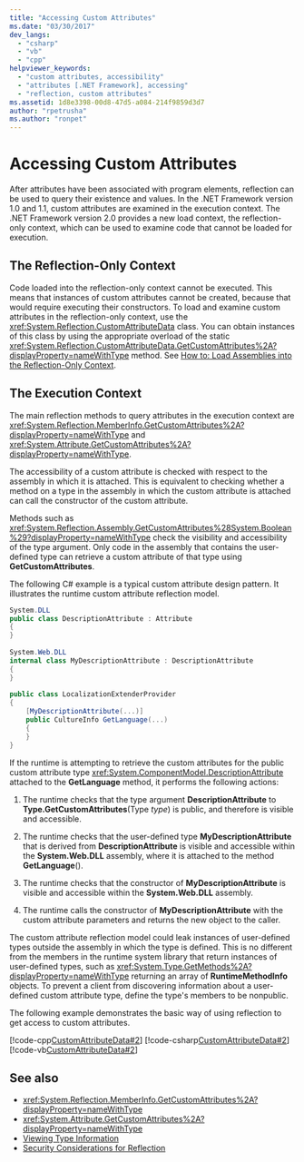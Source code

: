 ```yaml
---
title: "Accessing Custom Attributes"
ms.date: "03/30/2017"
dev_langs: 
  - "csharp"
  - "vb"
  - "cpp"
helpviewer_keywords: 
  - "custom attributes, accessibility"
  - "attributes [.NET Framework], accessing"
  - "reflection, custom attributes"
ms.assetid: 1d8e3398-00d8-47d5-a084-214f9859d3d7
author: "rpetrusha"
ms.author: "ronpet"
---
```

# Accessing Custom Attributes
After attributes have been associated with program elements, reflection can be used to query their existence and values. In the .NET Framework version 1.0 and 1.1, custom attributes are examined in the execution context. The .NET Framework version 2.0 provides a new load context, the reflection-only context, which can be used to examine code that cannot be loaded for execution.  
  
## The Reflection-Only Context  
 Code loaded into the reflection-only context cannot be executed. This means that instances of custom attributes cannot be created, because that would require executing their constructors. To load and examine custom attributes in the reflection-only context, use the <xref:System.Reflection.CustomAttributeData> class. You can obtain instances of this class by using the appropriate overload of the static <xref:System.Reflection.CustomAttributeData.GetCustomAttributes%2A?displayProperty=nameWithType> method. See [How to: Load Assemblies into the Reflection-Only Context](how-to-load-assemblies-into-the-reflection-only-context.md).  
  
## The Execution Context  
 The main reflection methods to query attributes in the execution context are <xref:System.Reflection.MemberInfo.GetCustomAttributes%2A?displayProperty=nameWithType> and <xref:System.Attribute.GetCustomAttributes%2A?displayProperty=nameWithType>.  
  
 The accessibility of a custom attribute is checked with respect to the assembly in which it is attached. This is equivalent to checking whether a method on a type in the assembly in which the custom attribute is attached can call the constructor of the custom attribute.  
  
 Methods such as <xref:System.Reflection.Assembly.GetCustomAttributes%28System.Boolean%29?displayProperty=nameWithType> check the visibility and accessibility of the type argument. Only code in the assembly that contains the user-defined type can retrieve a custom attribute of that type using **GetCustomAttributes**.  
  
 The following C# example is a typical custom attribute design pattern. It illustrates the runtime custom attribute reflection model.  
  
```csharp
System.DLL  
public class DescriptionAttribute : Attribute  
{  
}  
  
System.Web.DLL  
internal class MyDescriptionAttribute : DescriptionAttribute  
{  
}  
  
public class LocalizationExtenderProvider  
{  
    [MyDescriptionAttribute(...)]  
    public CultureInfo GetLanguage(...)  
    {  
    }  
}  
```  
  
 If the runtime is attempting to retrieve the custom attributes for the public custom attribute type <xref:System.ComponentModel.DescriptionAttribute> attached to the **GetLanguage** method, it performs the following actions:  
  
1. The runtime checks that the type argument **DescriptionAttribute** to **Type.GetCustomAttributes**(Type *type*) is public, and therefore is visible and accessible.  
  
2. The runtime checks that the user-defined type **MyDescriptionAttribute** that is derived from **DescriptionAttribute** is visible and accessible within the **System.Web.DLL** assembly, where it is attached to the method **GetLanguage**().  
  
3. The runtime checks that the constructor of **MyDescriptionAttribute** is visible and accessible within the **System.Web.DLL** assembly.  
  
4. The runtime calls the constructor of **MyDescriptionAttribute** with the custom attribute parameters and returns the new object to the caller.  
  
 The custom attribute reflection model could leak instances of user-defined types outside the assembly in which the type is defined. This is no different from the members in the runtime system library that return instances of user-defined types, such as <xref:System.Type.GetMethods%2A?displayProperty=nameWithType> returning an array of **RuntimeMethodInfo** objects. To prevent a client from discovering information about a user-defined custom attribute type, define the type's members to be nonpublic.  
  
 The following example demonstrates the basic way of using reflection to get access to custom attributes.  
  
 [!code-cpp[CustomAttributeData#2](../../../samples/snippets/cpp/VS_Snippets_CLR/CustomAttributeData/CPP/source2.cpp#2)]
 [!code-csharp[CustomAttributeData#2](../../../samples/snippets/csharp/VS_Snippets_CLR/CustomAttributeData/CS/source2.cs#2)]
 [!code-vb[CustomAttributeData#2](../../../samples/snippets/visualbasic/VS_Snippets_CLR/CustomAttributeData/VB/source2.vb#2)]  
  
## See also

- <xref:System.Reflection.MemberInfo.GetCustomAttributes%2A?displayProperty=nameWithType>
- <xref:System.Attribute.GetCustomAttributes%2A?displayProperty=nameWithType>
- [Viewing Type Information](viewing-type-information.md)
- [Security Considerations for Reflection](security-considerations-for-reflection.md)
